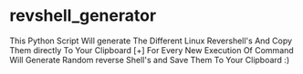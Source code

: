 # revshell_generator
This Python Script Will generate The Different Linux Revershell's And Copy Them directly To Your Clipboard [+]
For Every New Execution Of Command Will Generate Random reverse Shell's and Save Them To Your Clipboard :)
